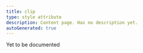 ```yaml
---
title: clip
type: style attribute
description: Content page. Has no description yet.
autoGenerated: true
---
```


Yet to be documented